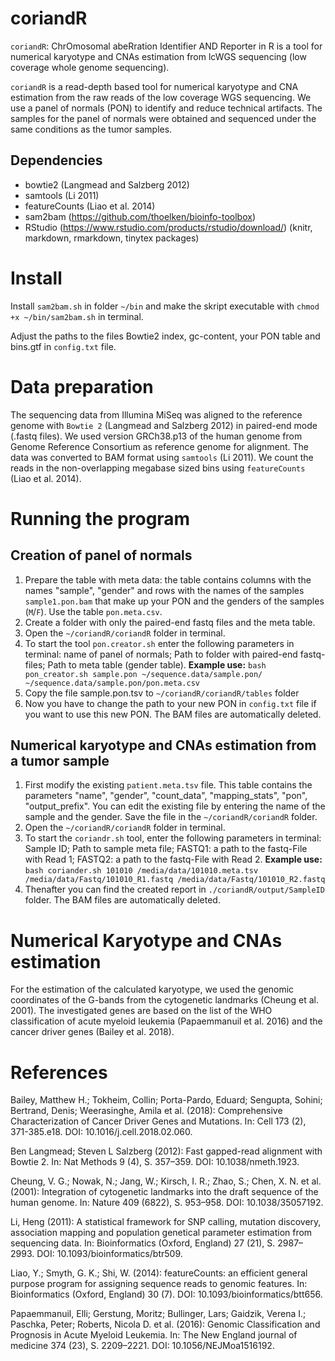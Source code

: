 
coriandR
===========
`coriandR`: ChrOmosomal abeRration Identifier AND Reporter in R is a tool for numerical karyotype and CNAs estimation from lcWGS sequencing (low coverage whole genome sequencing).

`coriandR` is a read-depth based tool for numerical karyotype and CNA estimation from the raw
reads of the low coverage WGS sequencing. We use a panel of normals (PON) to identify and reduce
technical artifacts. The samples for the panel of normals were obtained and sequenced under the
same conditions as the tumor samples.



Dependencies
-----------
- bowtie2 (Langmead and Salzberg 2012)
- samtools (Li 2011)
- featureCounts (Liao et al. 2014)
- sam2bam (https://github.com/thoelken/bioinfo-toolbox)
- RStudio (https://www.rstudio.com/products/rstudio/download/) (knitr, markdown, rmarkdown, tinytex packages) 



Install
============
Install `sam2bam.sh` in folder `~/bin` and make the skript executable with `chmod +x ~/bin/sam2bam.sh` in terminal.

Adjust the paths to the files Bowtie2 index, gc-content, your PON table and bins.gtf in `config.txt` file.



Data preparation
============
The sequencing data from Illumina MiSeq was aligned to the reference genome with `Bowtie 2` (Langmead and Salzberg 2012) in paired-end mode (.fastq files). We used version GRCh38.p13 of the
human genome from Genome Reference Consortium as reference genome for alignment. The data
was converted to BAM format using `samtools` (Li 2011). We count the reads in the non-overlapping megabase sized bins using `featureCounts` (Liao et al. 2014).


Running the program
============

Creation of panel of normals
-----------

1. Prepare the table with meta data: the table contains columns with the names "sample", "gender" and rows with the names of the samples `sample1.pon.bam` that make up your PON and the genders of the samples (`M`/`F`). Use the table `pon.meta.csv`.
2. Create a folder with only the paired-end fastq files and the meta table.
3. Open the `~/coriandR/coriandR` folder in terminal.
4. To start the tool `pon.creator.sh` enter the following parameters in terminal: name of panel of normals; Path to folder with paired-end fastq-files; Path to meta table (gender table).
**Example use:**
    `bash pon_creator.sh sample.pon ~/sequence.data/sample.pon/ ~/sequence.data/sample.pon/pon.meta.csv`
5. Copy the file sample.pon.tsv to `~/coriandR/coriandR/tables` folder
6. Now you have to change the path to your new PON in `config.txt` file if you want to use this new PON. The BAM files are automatically deleted.


Numerical karyotype and CNAs estimation from a tumor sample
-----------

1. First modify the existing `patient.meta.tsv` file. This table contains the parameters "name", "gender", "count_data", "mapping_stats", "pon", "output_prefix". You can edit the existing file by entering the name of the sample and the gender. Save the file in the `~/coriandR/coriandR` folder.
2. Open the `~/coriandR/coriandR` folder in terminal.
3. To start the `coriandr.sh` tool, enter the following parameters in terminal: Sample ID; Path to sample meta file; FASTQ1: a path to the fastq-File with Read 1; FASTQ2: a path to the fastq-File with Read 2.
**Example use:** 
    `bash coriander.sh 101010 /media/data/101010.meta.tsv /media/data/Fastq/101010_R1.fastq /media/data/Fastq/101010_R2.fastq`
4. Thenafter you can find the created report in `./coriandR/output/SampleID` folder. The BAM files are automatically deleted.



Numerical Karyotype and CNAs estimation
=================
For the estimation of the calculated karyotype, we used the genomic coordinates of the G-bands from the cytogenetic landmarks (Cheung et al. 2001).
The investigated genes are based on the list of the WHO classification of acute myeloid leukemia (Papaemmanuil et al. 2016) and the cancer driver genes (Bailey et al. 2018).



References
=================
Bailey, Matthew H.; Tokheim, Collin; Porta-Pardo, Eduard; Sengupta, Sohini; Bertrand, Denis; Weerasinghe, Amila et al. (2018): Comprehensive Characterization of Cancer Driver Genes and Mutations. In: Cell 173 (2), 371-385.e18. DOI: 10.1016/j.cell.2018.02.060.

Ben Langmead; Steven L Salzberg (2012): Fast gapped-read alignment with Bowtie 2. In: Nat Methods 9 (4), S. 357–359. DOI: 10.1038/nmeth.1923.

Cheung, V. G.; Nowak, N.; Jang, W.; Kirsch, I. R.; Zhao, S.; Chen, X. N. et al. (2001): Integration of cytogenetic landmarks into the draft sequence of the human genome. In: Nature 409 (6822), S. 953–958. DOI: 10.1038/35057192.

Li, Heng (2011): A statistical framework for SNP calling, mutation discovery, association mapping and population genetical parameter estimation from sequencing data. In: Bioinformatics (Oxford, England) 27 (21), S. 2987–2993. DOI: 10.1093/bioinformatics/btr509.

Liao, Y.; Smyth, G. K.; Shi, W. (2014): featureCounts: an efficient general purpose program for assigning sequence reads to genomic features. In: Bioinformatics (Oxford, England) 30 (7). DOI: 10.1093/bioinformatics/btt656.

Papaemmanuil, Elli; Gerstung, Moritz; Bullinger, Lars; Gaidzik, Verena I.; Paschka, Peter; Roberts, Nicola D. et al. (2016): Genomic Classification and Prognosis in Acute Myeloid Leukemia. In: The New England journal of medicine 374 (23), S. 2209–2221. DOI: 10.1056/NEJMoa1516192.


